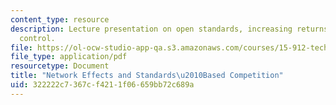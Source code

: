 ```yaml
---
content_type: resource
description: Lecture presentation on open standards, increasing returns, and propriety
  control.
file: https://ol-ocw-studio-app-qa.s3.amazonaws.com/courses/15-912-technology-strategy-fall-2008/322222c7367cf4211f06659bb72c689a_lec_11.pdf
file_type: application/pdf
resourcetype: Document
title: "Network Effects and Standards\u2010Based Competition"
uid: 322222c7-367c-f421-1f06-659bb72c689a
---
```

